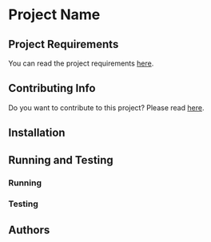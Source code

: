# Project Name

## Project Requirements

You can read the project requirements <a href="REQUIREMENTS.md">here</a>.

## Contributing Info 

Do you want to contribute to this project? Please read <a href="CONTRIBUTING.md">here</a>.

## Installation

## Running and Testing

### Running

### Testing


## Authors

